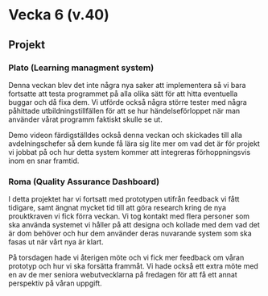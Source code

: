 # Vecka 6 (v.40)

## Projekt

### Plato (Learning managment system)

Denna veckan blev det inte några nya saker att implementera så vi bara fortsatte att testa programmet på alla olika sätt för att hitta eventuella buggar och då fixa dem. Vi
utförde också några större tester med några påhittade utbildningstillfällen för att se hur händelseförloppet när man använder vårat programm faktiskt skulle se ut.

Demo videon färdigställdes också denna veckan och skickades till alla avdelningschefer så dem kunde få lära sig lite mer om vad det är för projekt vi jobbat på och hur detta 
system kommer att integreras förhoppningsvis inom en snar framtid.

### Roma (Quality Assurance Dashboard)

I detta projektet har vi fortsatt med prototypen utifrån feedback vi fått tidigare, samt ängnat mycket tid till att göra research kring de nya prouktkraven vi fick förra
veckan. Vi tog kontakt med flera personer som ska använda systemet vi håller på att designa och kollade med dem vad det är dom behöver och hur dem använder deras nuvarande
system som ska fasas ut när vårt nya är klart.

På torsdagen hade vi återigen möte och vi fick mer feedback om våran prototyp och hur vi ska forsätta frammåt. Vi hade också ett extra möte med en av de mer seniora
webutvecklarna på fredagen för att få ett annat perspektiv på våran uppgift.
